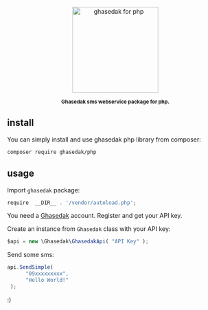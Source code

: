 <p align="center">
    <img src="media/g4n.png"
         height="200" alt="ghasedak for php">
</p>

 
<p align="center"><sup><strong> Ghasedak sms webservice package for php. </strong></sup></p>

## install

You can simply install and use ghasedak php library from composer:

```sh
composer require ghasedak/php
```
 

## usage

Import `ghasedak` package:

```javascript
require  __DIR__ . '/vendor/autoload.php';
```

You need a [Ghasedak](https://ghasedakapi.com) account. Register and get your API key.

Create an instance from `Ghasedak` class with your API key:

```javascript
$api = new \Ghasedak\GhasedakApi( "API Key" );
```

Send some sms:

```javascript
api.SendSimple( 
	  "09xxxxxxxxx",
      "Hello World!"
 );
```

:)

##
 
